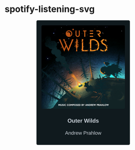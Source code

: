 # spotify-listening-svg

<!-- spotify-listening-svg-start -->
<p align="center"><a href="https://open.spotify.com/track/25lTenJPmSfwCRZi2hjCcB"><img src="https://raw.githubusercontent.com/beam41/spotify-listening-svg/dev/top-song-1633202224293.svg" height="400"/></a></p>
<!-- spotify-listening-svg-end -->
